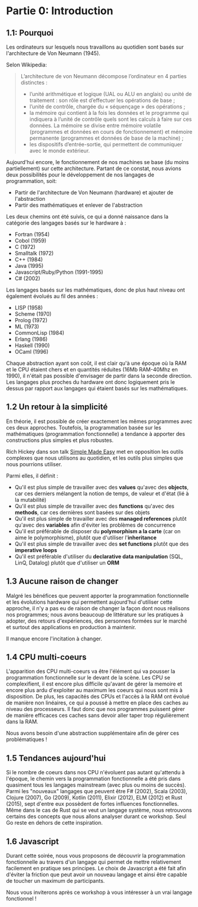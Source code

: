 # Partie 0: Introduction

## 1.1: Pourquoi
Les ordinateurs sur lesquels nous travaillons au quotidien sont basés sur l'architecture de Von Neumann (1945).

Selon Wikipedia:
> L’architecture de von Neumann décompose l’ordinateur en 4 parties distinctes :
> * l’unité arithmétique et logique (UAL ou ALU en anglais) ou unité de traitement : son rôle est d’effectuer les opérations de base ;
> * l’unité de contrôle, chargée du « séquençage » des opérations ;
> * la mémoire qui contient à la fois les données et le programme qui indiquera à l’unité de contrôle quels sont les calculs à faire sur ces données. La mémoire se divise entre mémoire volatile (programmes et données en cours de fonctionnement) et mémoire permanente (programmes et données de base de la machine) ;
> * les dispositifs d’entrée-sortie, qui permettent de communiquer avec le monde extérieur.

Aujourd'hui encore, le fonctionnement de nos machines se base (du moins partiellement) sur cette architecture. Partant de ce constat, nous avions deux possibilités pour le  développement de nos langages de programmation, soit:
* Partir de l'architecture de Von Neumann (hardware) et ajouter de l'abstraction
* Partir des mathématiques et enlever de l'abstraction

Les deux chemins ont été suivis, ce qui a donné naissance dans la catégorie des langages basés sur le hardware à :
*  Fortran (1954)
*  Cobol (1959)
*  C (1972)
*  Smalltalk (1972)
*  C++ (1984)
*  Java (1995)
*  Javascript/Ruby/Python (1991-1995)
*  C# (2002)

Les langages basés sur les mathématiques, donc de plus haut niveau ont également évolués au fil des années :
* LISP (1958)
* Scheme (1970)
* Prolog (1972)
* ML (1973)
* CommonLisp (1984)
* Erlang (1986)
* Haskell (1990)
* OCaml (1996)

Chaque abstraction ayant son coût, il est clair qu'à une époque où la RAM et le CPU étaient chers et en quantités réduites (16Mb RAM-40Mhz en 1990), il n'était pas possible d'envisager de partir dans la seconde direction. Les langages plus proches du hardware ont donc logiquement pris le dessus par rapport aux langages qui étaient basés sur les mathématiques.

## 1.2 Un retour à la simplicité

En théorie, il est possible de créer exactement les mêmes programmes avec ces deux approches. Toutefois, la programmation basée sur les mathématiques (programmation fonctionnelle) a tendance à apporter des constructions plus simples et plus robustes.

Rich Hickey dans son talk [Simple Made Easy](https://www.infoq.com/presentations/Simple-Made-Easy/) met en opposition les outils complexes que nous utilisons au quotidien, et les outils plus simples que nous pourrions utiliser.

Parmi elles, il définit :
- Qu'il est plus simple de travailler avec des **values** qu'avec des **objects**, car ces derniers mélangent la notion de temps, de valeur et d'état (lié à la mutabilité)
- Qu'il est plus simple de travailler avec des **functions** qu'avec des **methods**, car ces dernières sont basées sur des objets
- Qu'il est plus simple de travailler avec des **managed references** plutôt qu'avec des **variables** afin d'éviter les problèmes de concurrence
- Qu'il est préférable de disposer du **polymorphism a la carte** (car on aime le polymorphisme), plutôt que d'utiliser l'**inheritance**
- Qu'il est plus simple de travailler avec des **set functions** plutôt que des **imperative loops**
- Qu'il est préférable d'utiliser du **declarative data manipulation** (SQL, LinQ, Datalog) plutôt que d'utiliser un **ORM**

## 1.3 Aucune raison de changer

Malgré les bénéfices que peuvent apporter la programmation fonctionnelle et les évolutions hardware qui permettent aujourd'hui d'utiliser cette approche, il n'y a pas eu de raison de changer la façon dont nous réalisons nos programmes; nous avons beaucoup de littérature sur les pratiques à adopter, des retours d'expériences, des personnes formées sur le marché et surtout des applications en production à maintenir.

Il manque encore l'incitation à changer.

## 1.4 CPU multi-coeurs
L'apparition des CPU multi-coeurs va être l'élément qui va pousser la programmation fonctionnelle sur le devant de la scène. Les CPU se complexifient, il est encore plus difficile qu'avant de gérer la memoire et encore plus ardu d'exploiter au maximum les coeurs qui nous sont mis à disposition.
De plus, les capacités des CPUs et l'accès à la RAM ont évolué de manière non linéaires, ce qui a poussé à mettre en place des caches au niveau des processeurs. Il faut donc que nos programmes puissent gérer de manière efficaces ces caches sans devoir aller taper trop régulièrement dans la RAM.

Nous avons besoin d'une abstraction supplémentaire afin de gérer ces problématiques !

## 1.5 Tendances aujourd'hui

Si le nombre de coeurs dans nos CPU n'évoluent pas autant qu'attendu à l'époque, le chemin vers la programmation fonctionnelle a été pris dans quasiment tous les langages mainstream (avec plus ou moins de succès).
Parmi les "nouveaux" langages que peuvent être F# (2002), Scala (2003), Clojure (2007), Go (2009), Kotlin (2011), Elixir (2012), ELM (2012) et Rust (2015), sept d'entre eux possèdent de fortes influences fonctionnelles. Même dans le cas de Rust qui se veut un langage système, nous retrouvons certains des concepts que nous allons analyser durant ce workshop. Seul Go reste en dehors de cette inspiration.

## 1.6 Javascript
Durant cette soirée, nous vous proposons de découvrir la programmation fonctionnelle au travers d'un langage qui permet de mettre relativement facilement en pratique ses principes. Le choix de Javascript a été fait afin d'éviter la friction que peut avoir un nouveau langage et ainsi être capable de toucher un maximum de participants.

Nous vous inviterons après ce workshop à vous intéresser à un vrai langage fonctionnel !